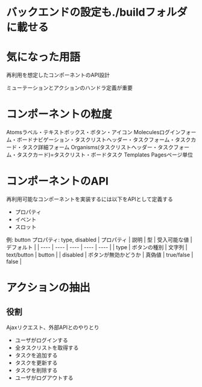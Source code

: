 # バックエンドの設定も./buildフォルダに載せる

# 気になった用語
再利用を想定したコンポーネントのAPI設計

ミューテーションとアクションのハンドラ定義が重要

# コンポーネントの粒度
Atomsラベル・テキストボックス・ボタン・アイコン
Moleculesログインフォーム・ボードナビゲーション・タスクリストヘッダー・タスクフォーム・タスクカード・タスク詳細フォーム
Organisms(タスクリストヘッダー・タスクフォーム・タスクカード)=タスクリスト・ボードタスク
Templates
Pagesページ単位

# コンポーネントのAPI
再利用可能なコンポーネントを実装するには以下をAPIとして定義する
- プロパティ
- イベント
- スロット

例: button
プロパティ: type, disabled
|  プロパティ  |  説明  | 型  |  受入可能な値  |  デフォルト  |
| ---- | ---- | ---- | ---- | ---- |
|  type  |  ボタンの種別  |  文字列  |  text/button  |  button  |
|  disabled  |  ボタンが無効かどうか  |  真偽値  |  true/false  |  false  |


# アクションの抽出
## 役割
Ajaxリクエスト、外部APIとのやりとり

- ユーザがログインする
- 全タスクリストを取得する
- タスクを追加する
- タスクを更新する
- タスクを削除する
- ユーザがログアウトする


